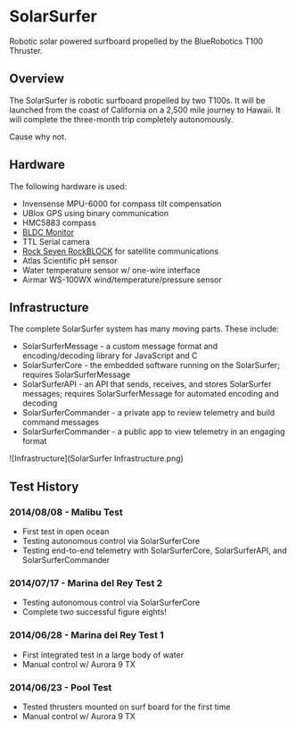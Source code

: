 # SolarSurfer

Robotic solar powered surfboard propelled by the BlueRobotics T100 Thruster.

## Overview

The SolarSurfer is robotic surfboard propelled by two T100s. It will be launched from the coast of California on a 2,500 mile journey to Hawaii. It will complete the three-month trip completely autonomously.

Cause why not.

## Hardware

The following hardware is used:

* Invensense MPU-6000 for compass tilt compensation
* UBlox GPS using binary communication
* HMC5883 compass
* [BLDC Monitor](https://github.com/rjehangir/bldc_monitor)
* TTL Serial camera
* [Rock Seven RockBLOCK](http://rockblock.rock7mobile.com/) for satellite communications
* Atlas Scientific pH sensor
* Water temperature sensor w/ one-wire interface
* Airmar WS-100WX wind/temperature/pressure sensor

## Infrastructure

The complete SolarSurfer system has many moving parts. These include:

* SolarSurferMessage - a custom message format and encoding/decoding library for JavaScript and C
* SolarSurferCore - the embedded software running on the SolarSurfer; requires SolarSurferMessage
* SolarSurferAPI - an API that sends, receives, and stores SolarSurfer messages; requires SolarSurferMessage for automated encoding and decoding
* SolarSurferCommander - a private app to review telemetry and build command messages
* SolarSurferCommander - a public app to view telemetry in an engaging format

![Infrastructure](SolarSurfer Infrastructure.png)

## Test History

### 2014/08/08 - Malibu Test

* First test in open ocean
* Testing autonomous control via SolarSurferCore
* Testing end-to-end telemetry with SolarSurferCore, SolarSurferAPI, and SolarSurferCommander

### 2014/07/17 - Marina del Rey Test 2

* Testing autonomous control via SolarSurferCore
* Complete two successful figure eights!

### 2014/06/28 - Marina del Rey Test 1

* First integrated test in a large body of water
* Manual control w/ Aurora 9 TX

### 2014/06/23 - Pool Test

* Tested thrusters mounted on surf board for the first time
* Manual control w/ Aurora 9 TX
